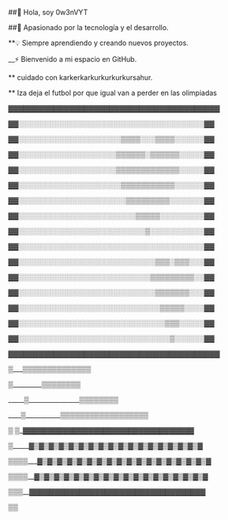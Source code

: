  ##👋 Hola, soy 0w3nVYT

##🚀 Apasionado por la tecnología y el desarrollo.


**💡 Siempre aprendiendo y creando nuevos proyectos.


__⚡ Bienvenido a mi espacio en GitHub.


** cuidado con karkerkarkurkurkurkursahur.

** Iza deja el futbol por que igual van a perder en las olimpiadas


▓▓▓▓▓▓▓▓▓▓▓▓▓▓▓▓▓▓▓▓▓▓▓▓▓▓▓▓▓▓▓▓▓▓▓▓▓▓▓▓▓▓

▓▓░░░░░░░░░░░░░░░░░░░░░░░░░░░░░░░░░░░░░░▓▓

▓▓░░░░░░░░░░░░░░░░░░░░░▒▒▒▒░░░▒▒▒▒░░░░░░▓▓

▓▓░░░░░░░░░░░░░░░░░░░░▒▒▒▒▒▒░▒▒▒▒▒▒░░░░░▓▓

▓▓░░░░░░░░░░░░░░░░░░░░▒▒▒▒▒▒▒▒▒▒▒▒▒░░░░░▓▓

▓▓░░░░░░░░░░░░░░░░░░░░░▒▒▒▒▒▒▒▒▒▒▒░░░░░░▓▓

▓▓░░░░░░░░░░░░░░░░░░░░░░▒▒▒▒▒▒▒▒▒░░░░░░░▓▓

▓▓░░░░░░░░░░░░░░░░░░░░░░░░▒▒▒▒▒░░░░░░░░░▓▓

▓▓░░░░░░░░░░░░░░░░░░░░░░░░░░▒░░░░░░░░░░░▓▓

▓▓░░░░░░░░░░░░░░░░░░░░░░░░░░░░░░░░░░░░░░▓▓

▓▓░░░░░░░░░░░░░░░░░░░░░░░░░░░░▒▒▒░▒▒▒░░░▓▓

▓▓░░░░░░░░░░░░░░░░░░░░░░░░░░░▒▒▒▒▒▒▒▒▒░░▓▓

▓▓░░░░░░░░░░░░░░░░░░░░░░░░░░░░▒▒▒▒▒▒▒░░░▓▓

▓▓░░░░░░░░░░░░░░░░░░░░░░░░░░░░░▒▒▒▒▒░░░░▓▓

▓▓░░░░░░░░░░░░░░░░░░░░░░░░░░░░░░▒▒▒░░░░░▓▓

▓▓░░░░░░░░░░░░░░░░░░░░░░░░░░░░░░░▒░░░░░░▓▓

▓▓▓▓▓▓▓▓▓▓▓▓▓▓▓▓▓▓▓▓▓▓▓▓▓▓▓▓▓▓▓▓▓▓▓▓▓▓▓▓▓▓

_______▒__________▒▒▒▒▒▒▒▒▒▒▒▒▒▒

______▒_______________▒▒▒▒▒▒▒▒

_____▒________________▒▒▒▒▒▒▒▒

____▒___________▒▒▒▒▒▒▒▒▒▒▒▒▒▒▒▒▒▒

___▒ __▒______▓▓▓▓▓▓▓▓▓▓▓▓▓▓▓▓▓▓▓▓▓▓▓▓▓▓▓▓▓▓▓▓▓▓

_▒______▓▒▓▒▓▒▓▒▓▒▓▒▓▒▓▒▓▒▓▒▓▒▓▒▓▒▓▒▓▒▓▒▓▒▓

▒▒▒▒___▓▒▓▒▓▒▓▒▓▒▓▒▓▒▓▒▓▒▓▒▓▒▓▒▓▒▓▒▓▒▓▒▓▒▓

▒▒▒▒__▓▒▓▒▓▒▓▒▓▒▓▒▓▒▓▒▓▒▓▒▓▒▓▒▓▒▓▒▓▒▓▒▓▒▓

▒▒▒__▓▓▓▓▓▓▓▓▓▓▓▓▓▓▓▓▓▓▓▓▓▓▓▓▓▓▓▓▓▓▓▓▓▓▓

▒▒



